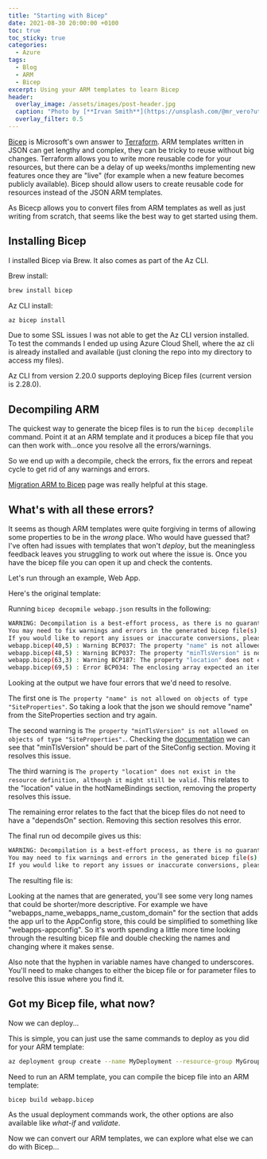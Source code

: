 ```yaml
---
title: "Starting with Bicep"
date: 2021-08-30 20:00:00 +0100
toc: true
toc_sticky: true
categories:
  - Azure
tags:
  - Blog
  - ARM
  - Bicep
excerpt: Using your ARM templates to learn Bicep
header: 
  overlay_image: /assets/images/post-header.jpg
  caption: "Photo by [**Irvan Smith**](https://unsplash.com/@mr_vero?utm_source=unsplash&utm_medium=referral&utm_content=creditCopyText) on [**Unsplash**](https://unsplash.com)"
  overlay_filter: 0.5
---
```

[Bicep](https://docs.microsoft.com/en-us/azure/azure-resource-manager/bicep/) is Microsoft's own answer to [Terraform](https://www.terraform.io). ARM templates written in JSON can get lengthy and complex, they can be tricky to reuse without big changes. Terraform allows you to write more reusable code for your resources, but there can be a delay of up weeks/months implementing new features once they are "live" (for example when a new feature becomes publicly available). Bicep should allow users to create reusable code for resources instead of the JSON ARM templates.

As Bicecp allows you to convert files from ARM templates as well as just writing from scratch, that seems like the best way to get started using them.

## Installing Bicep

I installed Bicep via Brew. It also comes as part of the Az CLI.

Brew install:
```bash
brew install bicep
```

Az CLI install:
```bash
az bicep install
```

Due to some SSL issues I was not able to get the Az CLI version installed. To test the commands I ended up using Azure Cloud Shell, where the az cli is already installed and available (just cloning the repo into my directory to access my files).

Az CLI from version 2.20.0 supports deploying Bicep files (current version is 2.28.0).

## Decompiling ARM

The quickest way to generate the bicep files is to run the `bicep decomplile` command. Point it at an ARM template and it produces a bicep file that you can then work with...once you resolve all the errors/warnings.

So we end up with a decompile, check the errors, fix the errors and repeat cycle to get rid of any warnings and errors.

[Migration ARM to Bicep](https://www.rickroche.com/2021/06/migrating-azure-arm-templates-to-bicep/#common-errors-and-how-to-fix-them) page was really helpful at this stage.

## What's with all these errors?

It seems as though ARM templates were quite forgiving in terms of allowing some properties to be in the *wrong* place. Who would have guessed that? I've often had issues with templates that won't *deploy*, but the meaningless feedback leaves you struggling to work out where the issue is. Once you have the bicep file you can open it up and check the contents.

Let's run through an example, Web App.

Here's the original template:

<script src="https://emgithub.com/embed.js?target=https%3A%2F%2Fgithub.com%2Fpritpalp%2Fazure%2Fblob%2Fmaster%2FARM-Templates%2FWebapp-Bicep%2FInitial-Webapp.json&style=github&showBorder=on"></script>

Running `bicep decopmile webapp.json` results in the following:

```bash
WARNING: Decompilation is a best-effort process, as there is no guaranteed mapping from ARM JSON to Bicep.
You may need to fix warnings and errors in the generated bicep file(s), or decompilation may fail entirely if an accurate conversion is not possible.
If you would like to report any issues or inaccurate conversions, please see https://github.com/Azure/bicep/issues.
webapp.bicep(40,5) : Warning BCP037: The property "name" is not allowed on objects of type "SiteProperties". Permissible properties include "clientCertEnabled", "clientCertExclusionPaths", "cloningInfo", "containerSize", "dailyMemoryTimeQuota", "enabled", "geoDistributions", "hostingEnvironmentProfile", "hostNamesDisabled", "hyperV", "isXenon", "redundancyMode", "reserved", "scmSiteAlsoStopped". If this is an inaccuracy in the documentation, please report it to the Bicep Team. [https://aka.ms/bicep-type-issues]
webapp.bicep(48,5) : Warning BCP037: The property "minTlsVersion" is not allowed on objects of type "SiteProperties". Permissible properties include "clientCertEnabled", "clientCertExclusionPaths", "cloningInfo", "containerSize", "dailyMemoryTimeQuota", "enabled", "geoDistributions", "hostingEnvironmentProfile", "hostNamesDisabled", "hyperV", "isXenon", "redundancyMode", "reserved", "scmSiteAlsoStopped". If this is an inaccuracy in the documentation, please report it to the Bicep Team. [https://aka.ms/bicep-type-issues]
webapp.bicep(63,3) : Warning BCP187: The property "location" does not exist in the resource definition, although it might still be valid. If this is an inaccuracy in the documentation, please report it to the Bicep Team. [https://aka.ms/bicep-type-issues]
webapp.bicep(69,5) : Error BCP034: The enclosing array expected an item of type "module[] | (resource | module) | resource[]", but the provided item was of type "string".
```

Looking at the output we have four errors that we'd need to resolve.

The first one is `The property "name" is not allowed on objects of type "SiteProperties"`. So taking a look that the json we should remove "name" from the SiteProperties section and try again.

The second warning is `The property "minTlsVersion" is not allowed on objects of type "SiteProperties".`. Checking the [documentation](https://docs.microsoft.com/en-us/dotnet/api/microsoft.azure.management.websites.models.siteconfig.mintlsversion?view=azure-dotnet) we can see that "minTlsVersion" should be part of the SiteConfig section. Moving it resolves this issue.

The third warning is `The property "location" does not exist in the resource definition, although it might still be valid.` This relates to the "location" value in the hotNameBindings section, removing the property resolves this issue.

The remaining error relates to the fact that the bicep files do not need to have a "dependsOn" section. Removing this section resolves this error.

The final run od decompile gives us this:

```bash
WARNING: Decompilation is a best-effort process, as there is no guaranteed mapping from ARM JSON to Bicep.
You may need to fix warnings and errors in the generated bicep file(s), or decompilation may fail entirely if an accurate conversion is not possible.
If you would like to report any issues or inaccurate conversions, please see https://github.com/Azure/bicep/issues.
```

The resulting file is:

<script src="https://emgithub.com/embed.js?target=https%3A%2F%2Fgithub.com%2Fpritpalp%2Fazure%2Fblob%2Fmaster%2FARM-Templates%2FWebapp-Bicep%2FFinal-Webbapp.bicep&style=github&showBorder=on"></script>

Looking at the names that are generated, you'll see some very long names that could be shorter/more descriptive. For example we have "webapps_name_webapps_name_custom_domain" for the section that adds the app url to the AppConfig store, this could be simplified to something like "webapps-appconfig". So it's worth spending a little more time looking through the resulting bicep file and double checking the names and changing where it makes sense.

Also note that the hyphen in variable names have changed to underscores. You'll need to make changes to either the bicep file or for parameter files to resolve this issue where you find it.

## Got my Bicep file, what now?

Now we can deploy...

This is simple, you can just use the same commands to deploy as you did for your ARM template:

```bash
az deployment group create --name MyDeployment --resource-group MyGroup --template-file webapp.bicep --parameters webapp.parameters
```

Need to run an ARM template, you can compile the bicep file into an ARM template:

```bash
bicep build webapp.bicep
```

As the usual deployment commands work, the other options are also available like *what-if* and *validate*.

Now we can convert our ARM templates, we can explore what else we can do with Bicep...
